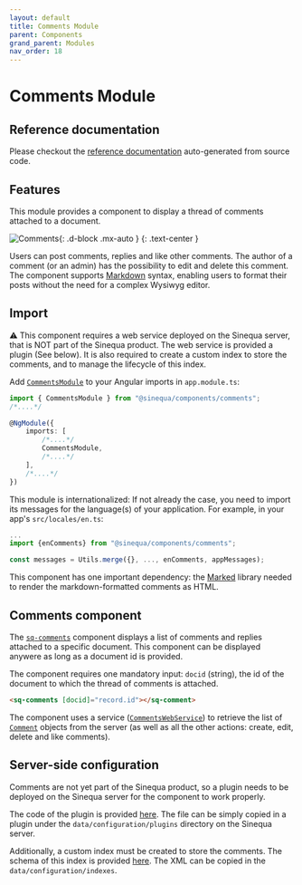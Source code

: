 ```yaml
---
layout: default
title: Comments Module
parent: Components
grand_parent: Modules
nav_order: 18
---
```


# Comments Module

## Reference documentation

Please checkout the [reference documentation]({{site.baseurl}}components/modules/CommentsModule.html) auto-generated from source code.

## Features

This module provides a component to display a thread of comments attached to a document.

![Comments]({{site.baseurl}}assets/modules/comments/comments.png){: .d-block .mx-auto }
{: .text-center }

Users can post comments, replies and like other comments. The author of a comment (or an admin) has the possibility to edit and delete this comment. The component supports [Markdown](https://en.wikipedia.org/wiki/Markdown) syntax, enabling users to format their posts without the need for a complex Wysiwyg editor.

## Import

⚠️ This component requires a web service deployed on the Sinequa server, that is NOT part of the Sinequa product. The web service is provided a plugin (See below). It is also required to create a custom index to store the comments, and to manage the lifecycle of this index.

Add [`CommentsModule`]({{site.baseurl}}components/modules/CommentsModule.html) to your Angular imports in `app.module.ts`:

```ts
import { CommentsModule } from "@sinequa/components/comments";
/*....*/

@NgModule({
    imports: [
        /*....*/
        CommentsModule,
        /*....*/
    ],
    /*....*/
})
```

This module is internationalized: If not already the case, you need to import its messages for the language(s) of your application. For example, in your app's `src/locales/en.ts`:

```ts
...
import {enComments} from "@sinequa/components/comments";

const messages = Utils.merge({}, ..., enComments, appMessages);
```

This component has one important dependency: the [Marked](https://marked.js.org/) library needed to render the markdown-formatted comments as HTML.

## Comments component

The [`sq-comments`]({{site.baseurl}}components/components/CommentsComponent.html) component displays a list of comments and replies attached to a specific document. This component can be displayed anywere as long as a document id is provided.

The component requires one mandatory input: `docid` (string), the id of the document to which the thread of comments is attached.

```html
<sq-comments [docid]="record.id"></sq-comment>
```

The component uses a service ([`CommentsWebService`]({{site.baseurl}}components/injectables/CommentsWebService.html)) to retrieve the list of [`Comment`]({{site.baseurl}}components/miscellaneous/typealiases.html#Comment) objects from the server (as well as all the other actions: create, edit, delete and like comments).

## Server-side configuration

Comments are not yet part of the Sinequa product, so a plugin needs to be deployed on the Sinequa server for the component to work properly.

The code of the plugin is provided [here](https://github.com/sinequa/sba-angular/blob/master/projects/components/comments/sample-conf/CommentsWebService.cs). The file can be simply copied in a plugin under the `data/configuration/plugins` directory on the Sinequa server.

Additionally, a custom index must be created to store the comments. The schema of this index is provided [here](https://github.com/sinequa/sba-angular/blob/master/projects/components/comments/sample-conf/comments.xml). The XML can be copied in the `data/configuration/indexes`.
